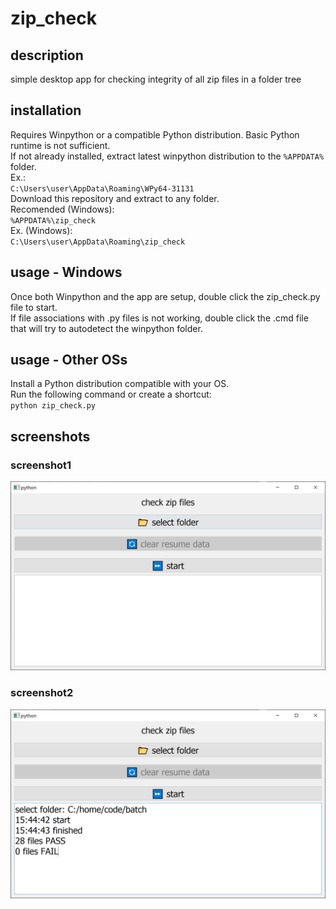 # zip_check
## description
simple desktop app for checking integrity of all zip files in a folder tree
## installation
Requires Winpython or a compatible Python distribution. Basic Python runtime is not sufficient.  
If not already installed, extract latest winpython distribution to the `%APPDATA%` folder.  
Ex.:  
`C:\Users\user\AppData\Roaming\WPy64-31131`  
Download this repository and extract to any folder.  
Recomended (Windows):  
`%APPDATA%\zip_check`  
Ex. (Windows):  
`C:\Users\user\AppData\Roaming\zip_check`
## usage - Windows
Once both Winpython and the app are setup, double click the zip_check.py file to start.  
If file associations with .py files is not working, double click the .cmd file that will try to autodetect the winpython folder.
## usage - Other OSs
Install a Python distribution compatible with your OS.  
Run the following command or create a shortcut:  
`python zip_check.py`
## screenshots
### screenshot1
![screenshot1](./assets/zip_check1.png?raw=true)
### screenshot2
![screenshot2](./assets/zip_check2.png?raw=true)
